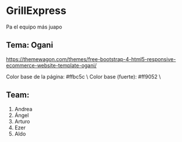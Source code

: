 # GrillExpress
Pa el equipo más juapo
## Tema: Ogani
https://themewagon.com/themes/free-bootstrap-4-html5-responsive-ecommerce-website-template-ogani/

Color base de la página: #ffbc5c \\
Color base (fuerte): #ff9052 \\
## Team:

  1. Andrea
  2. Ángel
  3. Arturo
  4. Ezer
  5. Aldo
